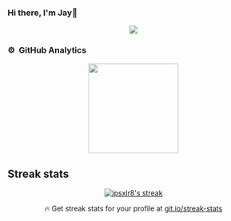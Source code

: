 ### Hi there, I'm Jay👋

<p align="center"><img src="https://profile-counter.glitch.me/jpsxlr8/count.svg"/></p>

<!--
**jpsxlr8/jpsxlr8** is a ✨ _special_ ✨ repository because its `README.md` (this file) appears on your GitHub profile.

Here are some ideas to get you started:

- 🔭 I’m currently working on Web development.
- 🌱 I’m currently learning django.
- 👯 I’m looking to collaborate on ...
- 🤔 I’m looking for help with ...
- 💬 Ask me about anything related to sports.
- 📫 How to reach me: ...
- 😄 Pronouns: ...
- ⚡ Fun fact: ...
-->

### ⚙️ &nbsp;GitHub Analytics

<p align="center">
<a href="https://github.com/jpsxlr8">
  <img height="180em" src="https://github-readme-stats-eight-theta.vercel.app/api?username=jpsxlr8&show_icons=true&theme=algolia&include_all_commits=true&count_private=true"/>
<!--   <img height="180em" src="https://github-readme-stats-eight-theta.vercel.app/api/top-langs/?username=jpsxlr8&layout=compact&langs_count=8&theme=algolia"/> -->
</a>
</p>

## Streak stats

<!-- GitHub Readme Streak Stats - https://github.com/DenverCoder1/github-readme-streak-stats -->
<p align="center">
  <a href="https://github.com/jpsxlr8">
    <img title="🔥 Get streak stats for your profile at git.io/streak-stats" alt="jpsxlr8's streak" src="https://github-readme-streak-stats.herokuapp.com/?user=jpsxlr8&theme=monokai-metallian&hide_border=true"/>
  </a>
  <p align="center">🔥 Get streak stats for your profile at <a href="https://git.io/streak-stats">git.io/streak-stats</a></p>
</p>


   
